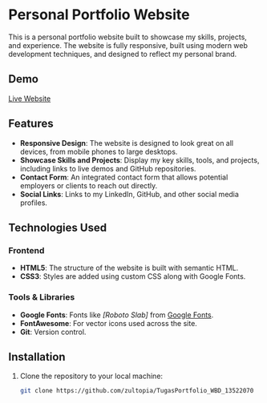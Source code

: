 # Personal Portfolio Website

This is a personal portfolio website built to showcase my skills, projects, and experience. The website is fully responsive, built using modern web development techniques, and designed to reflect my personal brand.

## Demo

[Live Website](azul-portfolio.vercel.app)

## Features

- **Responsive Design**: The website is designed to look great on all devices, from mobile phones to large desktops.
- **Showcase Skills and Projects**: Display my key skills, tools, and projects, including links to live demos and GitHub repositories.
- **Contact Form**: An integrated contact form that allows potential employers or clients to reach out directly.
- **Social Links**: Links to my LinkedIn, GitHub, and other social media profiles.

## Technologies Used

### Frontend
- **HTML5**: The structure of the website is built with semantic HTML.
- **CSS3**: Styles are added using custom CSS along with Google Fonts.
  
### Tools & Libraries
- **Google Fonts**: Fonts like *[Roboto Slab]* from [Google Fonts](https://fonts.google.com/).
- **FontAwesome**: For vector icons used across the site.
- **Git**: Version control.

## Installation

1. Clone the repository to your local machine:
   ```bash
   git clone https://github.com/zultopia/TugasPortfolio_WBD_13522070